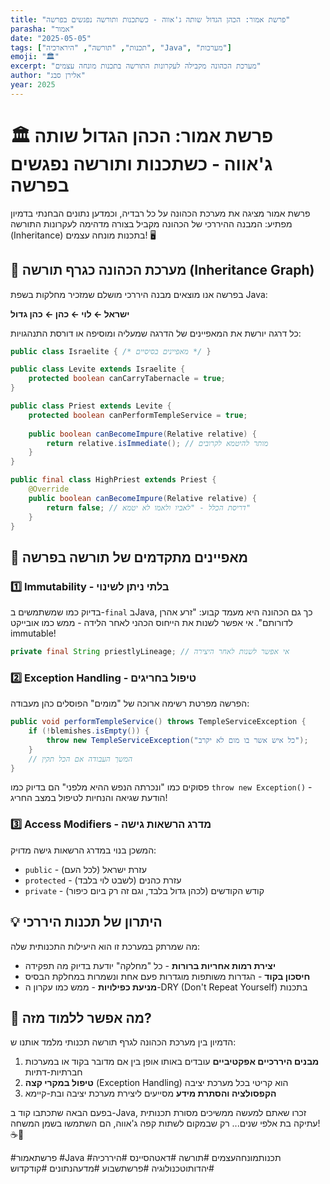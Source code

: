 ```yaml
---
title: "פרשת אמור: הכהן הגדול שותה ג'אווה - כשתכנות ותורשה נפגשים בפרשה"
parasha: "אמור"
date: "2025-05-05"
tags: ["תכנות", "תורשה", "הירארכיה", "Java", "מערכות"]
emoji: "🏛️"
excerpt: "מערכת הכהונה מקבילה לעקרונות התורשה בתכנות מונחה עצמים"
author: "אלירן סבג"
year: 2025
---
```


# 🏛️ פרשת אמור: הכהן הגדול שותה ג'אווה - כשתכנות ותורשה נפגשים בפרשה

פרשת אמור מציגה את מערכת הכהונה על כל רבדיה, וכמדען נתונים הבחנתי בדמיון מפתיע: המבנה ההיררכי של הכהונה מקביל בצורה מדהימה לעקרונות התורשה (Inheritance) בתכנות מונחה עצמים! 🖥️

## 🧬 מערכת הכהונה כגרף תורשה (Inheritance Graph)

בפרשה אנו מוצאים מבנה היררכי מושלם שמזכיר מחלקות בשפת Java:

**ישראל ← לוי ← כהן ← כהן גדול**

כל דרגה יורשת את המאפיינים של הדרגה שמעליה ומוסיפה או דורסת התנהגויות:

```java
public class Israelite { /* מאפיינים בסיסיים */ }

public class Levite extends Israelite { 
    protected boolean canCarryTabernacle = true;
}

public class Priest extends Levite {
    protected boolean canPerformTempleService = true;
    
    public boolean canBecomeImpure(Relative relative) {
        return relative.isImmediate(); // מותר להיטמא לקרובים
    }
}

public final class HighPriest extends Priest {
    @Override
    public boolean canBecomeImpure(Relative relative) {
        return false; // דריסת הכלל - "לאביו ולאמו לא יטמא"
    }
}
```

## 🔐 מאפיינים מתקדמים של תורשה בפרשה

### 1️⃣ **Immutability - בלתי ניתן לשינוי**
בדיוק כמו שמשתמשים ב-`final` בJava, כך גם הכהונה היא מעמד קבוע: "זרע אהרן לדורותם". אי אפשר לשנות את הייחוס הכהני לאחר הלידה - ממש כמו אובייקט immutable!

```java
private final String priestlyLineage; // אי אפשר לשנות לאחר היצירה
```

### 2️⃣ **Exception Handling - טיפול בחריגים**
הפרשה מפרטת רשימה ארוכה של "מומים" הפוסלים כהן מעבודה:

```java
public void performTempleService() throws TempleServiceException {
    if (!blemishes.isEmpty()) {
        throw new TempleServiceException("כל איש אשר בו מום לא יקרב");
    }
    // המשך העבודה אם הכל תקין
}
```

פסוקים כמו "ונכרתה הנפש ההיא מלפני" הם בדיוק כמו `throw new Exception()` - הודעת שגיאה והנחיות לטיפול במצב החריג!

### 3️⃣ **Access Modifiers - מדרג הרשאות גישה**
המשכן בנוי במדרג הרשאות גישה מדויק:
- `public` - עזרת ישראל (לכל העם)
- `protected` - עזרת כהנים (לשבט לוי בלבד) 
- `private` - קודש הקודשים (לכהן גדול בלבד, וגם זה רק ביום כיפור)

## 💡 היתרון של תכנות היררכי

מה שמרתק במערכת זו הוא היעילות התכנותית שלה:
- **יצירת רמות אחריות ברורות** - כל "מחלקה" יודעת בדיוק מה תפקידה
- **חיסכון בקוד** - הגדרות משותפות מוגדרות פעם אחת ונשמרות במחלקת הבסיס
- **מניעת כפילויות** - ממש כמו עקרון ה-DRY (Don't Repeat Yourself) בתכנות

## 🔄 מה אפשר ללמוד מזה?

הדמיון בין מערכת הכהונה לגרף תורשה תכנותי מלמד אותנו ש:

1. **מבנים היררכיים אפקטיביים** עובדים באותו אופן בין אם מדובר בקוד או במערכות חברתיות-דתיות
2. **טיפול במקרי קצה** (Exception Handling) הוא קריטי בכל מערכת יציבה
3. **הקפסולציה והסתרת מידע** מסייעים ליצירת מערכת יציבה ובת-קיימא

בפעם הבאה שתכתבו קוד ב-Java, זכרו שאתם למעשה ממשיכים מסורת תכנותית עתיקה בת אלפי שנים... רק שבמקום לשתות קפה ג'אווה, הם השתמשו בשמן המשחה! ☕📜

#פרשתאמור #Java #תכנותמונחהעצמים #תורשה #דאטהסיינס #היררכיה #יהדותוטכנולוגיה #פרשתשבוע #מדעהנתונים #קודקדוש
